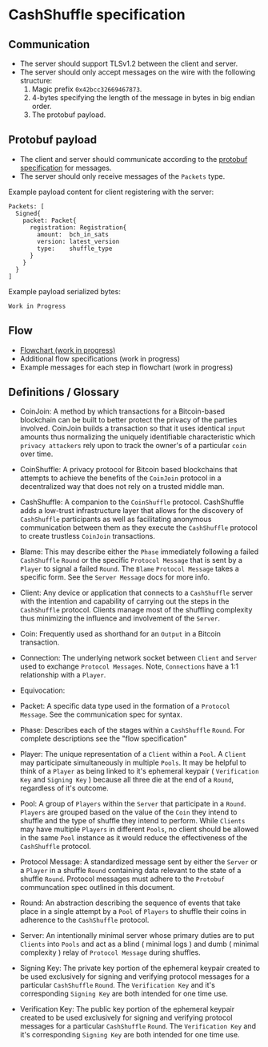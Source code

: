 # CashShuffle specification

## Communication

- The server should support TLSv1.2 between the client and server.
- The server should only accept messages on the wire with the following structure:
  1. Magic prefix `0x42bcc32669467873`.
  2. 4-bytes specifying the length of the message in bytes in big endian order.
  3. The protobuf payload.

## Protobuf payload

- The client and server should communicate according to the [protobuf specification](https://github.com/Electron-Cash/Electron-Cash/blob/master/plugins/shuffle/protobuf/message.proto) for messages.
- The server should only receive messages of the `Packets` type.

Example payload content for client registering with the server:

```
Packets: [
  Signed{
    packet: Packet{
      registration: Registration{
        amount:  bch_in_sats
        version: latest_version
        type:    shuffle_type
      }
    }
  }
]
```

Example payload serialized bytes:

```
Work in Progress
```

## Flow

- [Flowchart (work in progress)](https://github.com/Electron-Cash/Electron-Cash/wiki/CashShuffle-Protocol-Flowcharts)
- Additional flow specifications (work in progress)
- Example messages for each step in flowchart (work in progress)

## Definitions / Glossary

- CoinJoin: A method by which transactions for a Bitcoin-based blockchain can be built to better protect the privacy of the parties involved. CoinJoin builds a transaction so that it uses identical `input` amounts thus normalizing the uniquely identifiable characteristic which `privacy attackers` rely upon to track the owner's of a particular `coin` over time.
- CoinShuffle: A privacy protocol for Bitcoin based blockchains that attempts to achieve the benefits of the `CoinJoin` protocol in a decentralized way that does not rely on a trusted middle man.
- CashShuffle: A companion to the `CoinShuffle` protocol. CashShuffle adds a low-trust infrastructure layer that allows for the discovery of `CashShuffle` participants as well as facilitating anonymous communication between them as they execute the `CashShuffle` protocol to create trustless `CoinJoin` transactions.


- Blame: This may describe either the `Phase` immediately following a failed `CashShuffle` `Round` or the specific `Protocol Message` that is sent by a `Player` to signal a failed `Round`. The `Blame` `Protocol Message` takes a specific form. See the `Server Message` docs for more info.
- Client: Any device or application that connects to a `CashShuffle` server with the intention and capability of carrying out the steps in the `CashShuffle` protocol. Clients manage most of the shuffling complexity thus minimizing the influence and involvement of the `Server`.
- Coin: Frequently used as shorthand for an `Output` in a Bitcoin transaction.
- Connection: The underlying network socket between `Client` and `Server` used to exchange `Protocol Messages`. Note, `Connections` have a 1:1 relationship with a `Player`.
- Equivocation:
- Packet: A specific data type used in the formation of a `Protocol Message`. See the communication spec for syntax.
- Phase: Describes each of the stages within a `CashShuffle` `Round`. For complete descriptions see the "flow specification"
- Player: The unique representation of a `Client` within a `Pool`. A `Client` may participate simultaneously in multiple `Pools`. It may be helpful to think of a `Player` as being linked to it's ephemeral keypair ( `Verification Key` and `Signing Key` ) because all three die at the end of a `Round`, regardless of it's outcome.
- Pool: A group of `Players` within the `Server` that participate in a `Round`. `Players` are grouped based on the value of the `Coin` they intend to shuffle and the type of shuffle they intend to perform. While `Clients` may have multiple `Players` in different `Pools`, no client should be allowed in the same `Pool` instance as it would reduce the effectiveness of the `CashShuffle` protocol.
- Protocol Message: A standardized message sent by either the `Server` or a `Player` in a shuffle `Round` containing data relevant to the state of a shuffle `Round`. Protocol messages must adhere to the `Protobuf` communcation spec outlined in this document.
- Round: An abstraction describing the sequence of events that take place in a single attempt by a `Pool` of `Players` to shuffle their coins in adherence to the `CashShuffle` protocol.
- Server: An intentionally minimal server whose primary duties are to put `Clients` into `Pools` and act as a blind ( minimal logs ) and dumb ( minimal complexity ) relay of `Protocol Message` during shuffles.
- Signing Key: The private key portion of the ephemeral keypair created to be used exclusively for signing and verifying protocol messages for a particular `CashShuffle` `Round`. The `Verification Key` and it's corresponding `Signing Key` are both intended for one time use.
- Verification Key: The public key portion of the ephemeral keypair created to be used exclusively for signing and verifying protocol messages for a particular `CashShuffle` `Round`. The `Verification Key` and it's corresponding `Signing Key` are both intended for one time use.

